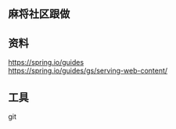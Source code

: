 ## 麻将社区跟做

## 资料
https://spring.io/guides  
https://spring.io/guides/gs/serving-web-content/  


## 工具
git 
